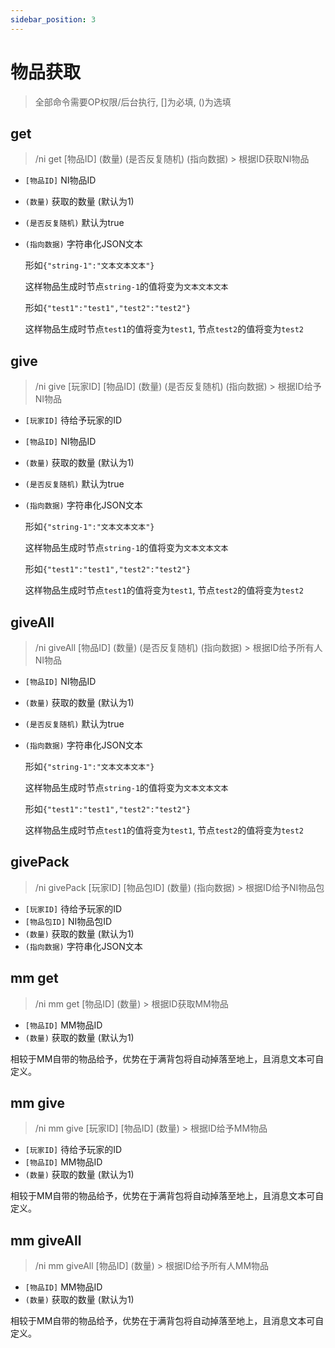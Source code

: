 ```yaml
---
sidebar_position: 3
---
```


# 物品获取

> 全部命令需要OP权限/后台执行, []为必填, ()为选填

## get

> /ni get \[物品ID] (数量) (是否反复随机) (指向数据) > 根据ID获取NI物品

* `[物品ID]` NI物品ID

* `(数量)` 获取的数量 (默认为1)

* `(是否反复随机)` 默认为true

* `(指向数据)` 字符串化JSON文本

    形如`{"string-1":"文本文本文本"}`

    这样物品生成时节点`string-1`的值将变为`文本文本文本`

    形如`{"test1":"test1","test2":"test2"}`

    这样物品生成时节点`test1`的值将变为`test1`, 节点`test2`的值将变为`test2`

## give

> /ni give \[玩家ID] \[物品ID] (数量) (是否反复随机) (指向数据) > 根据ID给予NI物品

* `[玩家ID]` 待给予玩家的ID
* `[物品ID]` NI物品ID
* `(数量)` 获取的数量 (默认为1)
* `(是否反复随机)` 默认为true
* `(指向数据)` 字符串化JSON文本

    形如`{"string-1":"文本文本文本"}`

    这样物品生成时节点`string-1`的值将变为`文本文本文本`

    形如`{"test1":"test1","test2":"test2"}`

    这样物品生成时节点`test1`的值将变为`test1`, 节点`test2`的值将变为`test2`

## giveAll

> /ni giveAll \[物品ID] (数量) (是否反复随机) (指向数据) > 根据ID给予所有人NI物品

* `[物品ID]` NI物品ID
* `(数量)` 获取的数量 (默认为1)
* `(是否反复随机)` 默认为true
* `(指向数据)` 字符串化JSON文本

    形如`{"string-1":"文本文本文本"}`

    这样物品生成时节点`string-1`的值将变为`文本文本文本`

    形如`{"test1":"test1","test2":"test2"}`

    这样物品生成时节点`test1`的值将变为`test1`, 节点`test2`的值将变为`test2`

## givePack

> /ni givePack \[玩家ID] \[物品包ID] (数量) (指向数据) > 根据ID给予NI物品包

* `[玩家ID]` 待给予玩家的ID
* `[物品包ID]` NI物品包ID
* `(数量)` 获取的数量 (默认为1)
* `(指向数据)` 字符串化JSON文本

## mm get

> /ni mm get \[物品ID] (数量) > 根据ID获取MM物品

* `[物品ID]` MM物品ID
* `(数量)` 获取的数量 (默认为1)

相较于MM自带的物品给予，优势在于满背包将自动掉落至地上，且消息文本可自定义。

## mm give

> /ni mm give \[玩家ID] \[物品ID] (数量) > 根据ID给予MM物品

* `[玩家ID]` 待给予玩家的ID
* `[物品ID]` MM物品ID
* `(数量)` 获取的数量 (默认为1)

相较于MM自带的物品给予，优势在于满背包将自动掉落至地上，且消息文本可自定义。

## mm giveAll

> /ni mm giveAll \[物品ID] (数量) > 根据ID给予所有人MM物品

* `[物品ID]` MM物品ID
* `(数量)` 获取的数量 (默认为1)

相较于MM自带的物品给予，优势在于满背包将自动掉落至地上，且消息文本可自定义。
